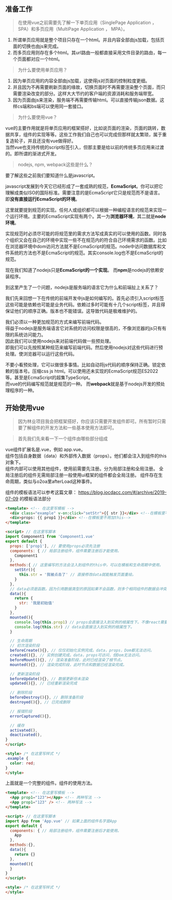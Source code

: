 ## 准备工作

> 在使用vue之前需要先了解一下单页应用（SinglePage Application ， SPA）和多页应用（MultiPage Application ， MPA）。  
1. 所谓单页应用就是整个项目只存在一个html。并且内容全部由js加载，包括页面的切换也由js来完成。  
2. 而多页应用则存在多个html。其url路由一般都直接采用文件目录的路由，每一个页面都对应一个html。  

> 为什么要使用单页应用？

1. 因为单页应用的内容全部由js加载，这使得js对页面的控制粒度更细。
2. 并且因为不再需要刷新页面的缘故，切换页面时不再需要渲染整个页面，而只需要渲染改变的部分。这样大大节约的客户端的资源消耗和服务端带宽。
3. 因为页面由js来渲染，服务端不再需要传输html。可以直接传输json数据。这样cs端和bs端可以使用同一套接口。

> 为什么要使用vue？

vue的主要作用就是将单页应用的框架搭好，比如说页面的渲染，页面的跳转，数据共享，组件的实现等等。这些工作我们自己也可以完成但那样就太繁琐，属于重复造轮子，并且还没有vue做得好。  
当然vue也支持传统的script标签引入，但那主要是给以前的传统多页应用来过渡的。即所谓的渐进式开发。

> nodejs, npm, webpack这些是什么？

要了解这些之前我们要知道什么是javascript。  

javascript发展到今天它已经形成了一套成熟的规范，**EcmaScript**。你可以把它理解成类似ISO的国际标准。需要注意的是EcmaScript它只是规范而不是语言。即**没有直接运行EcmaScript的环境**。   

这里就要提到规范的实现。任何人或组织都可以根据一种编程语言的规范来实现一个运行环境。主要的EcmaScript实现有两个。其一为**浏览器环境**，其二就是**node环境**。  

实现规范时必须尽可能的将规范里的需求方法写成真实的可以使用的函数。同时各个组织又会在自己的环境中实现一些不在规范内的符合自己环境需求的函数。比如在浏览器环境中dom访问方法就不是EcmaScript的规范。node中访问数据库和文件系统的方法也不是EcmaScript的规范。其实console.log也不是EcmaScript的规范。

现在我们知道了nodejs只是**EcmaScript的一个实现**。
而**npm**是nodejs的依赖安装程序。

到这里产生了一个问题，nodejs是服务端的语言它为什么和前端扯上关系了？  

我们先来回想一下在传统的前端开发中js是如何编写的。首先必须引入script标签这些可能是依赖也可能是业务代码。依赖过多时可能有十几个script标签，并且得保证他们的顺序正确。版本也不能错误。这导致代码是极难维护的。  

我们必须以一种更加规范的方式来编写前端代码。  
得益于nodejs是服务端语言它对系统的访问权限是很高的，不像浏览器的js只有有限的系统访问能力。  
因此我们可以使用nodejs来对前端代码做一些预处理。  
即我们可以先按照某种规范来编写前端代码。然后使用nodejs对这些代码进行预处理。使浏览器可以运行这些代码。  

不要小看预处理，它可以做很多事情。比如自动将js代码的顺序保持正确。锁定依赖的版本号。压缩css js html。可以使用还未实现的EcmaScript规范ES2022等。甚至是EcmaScript的超集TypeScript。  
而vue的代码编写规范就是规范的一种。
而**webpack**就是基于nodejs开发的预处理程序的一种。

## 开始使用vue

> 因为林业项目我会把框架搭好，你应该只需要开发组件即可。所有暂时只需要了解组件的开发方法和一些基本使用方法即可。

> 首先我们先来看一下一个组件由哪些部分组成

vue组件扩展名是.vue，例如 app.vue。  
组件包括自身数据（data）和外部传入数据（props）。他们都会注入到组件的this对象下。  
组件内部可以使用其他组件，使用前需要先注册。分为局部注册和全局注册。 全局注册后的组件无需局部注册一般使用ui框架的组件都会全局注册。
组件存在生命周期，类似与o2oa里afterLoad这种事件。  

组件的模板语法可以参考这篇文章： https://blog.iocdacc.com/#/archive/2019-07-09 的模板语法部分
```html
<template> <!-- 在这里写模板 -->
  <div class="example" v-on:click="setStr">{{ str }}</div> <!--在模板里不用加this-->
  <div>props: {{ prop1 }}</div> <!--在模板里不用加this-->
</template>

<script> // 在这里写脚本
import Component1 from 'Component1.vue'
export default {
  props: ['prop1'], // 要使用props必须先注册
  components: { // 局部注册组件，组件需要注册后才能使用。
    Component1
  },
  methods:{ // 这里编写的方法会注入到组件的this中，可以在模板和生命周期中使用。
    setStr(){
      this.str = '我被点击了' // 直接修改data就能触发页面重绘。
    } 
  },
  // data必须是函数。因为引用数据类型的原因如果不会函数，则多个相同组件的数据会冲突。
  data(){
    return {
      str: '我是初始值'
    }
  },
  mounted(){
    console.log(this.prop1) // props会直接注入到实例的根属性下。不像react需要使用this.props.prop1访问。
    console.log(this.str) // data会直接注入到实例的根属性下。
  }

  // 生命周期
  // 初次渲染阶段
  beforeCreate(){}, // 仅仅初始化实例完成。data，props，Dom都无法访问。
  created(){}, // 实例创建完成。data，props可访问，但Dom无法访问。
  beforeMount(){}, // 渲染准备阶段，此时已经渲染了根节点。
  mounted(){}, // 渲染完成阶段，此时节点和数据已经渲染完成。

  // 更新渲染阶段
  beforeUpdate(){}, // 数据更新但未渲染
  updated(){}, // 已经重新渲染完成

  // 删除阶段
  beforeDestroy(){}, // 删除准备阶段
  destroyed(){}, // 已完成删除

  // 报错阶段
  errorCaptured(){},

  // 缓存
  activated(),
  deactivated(),
}
</script>

<style> /* 在这里写样式 */
.example {
  color: red;
}
</style>
```

上面就是一个完整的组件。组件的使用方法。

```html
<template> <!-- 在这里写模板 -->
  <App prop1="123"></App> <!-- 两种写法 -->
  <App prop1="123" /> <!-- 两种写法 -->
</template>

<script> // 在这里写脚本
import App from 'App.vue' // 如果上面的组件名字是App
export default {
  components: { // 局部注册组件，组件需要注册后才能使用。
    App
  },
  methods:{},
  data(){
    return {}
  },
  mounted(){
  }
}
</script>

<style> /* 在这里写样式 */
</style>
```